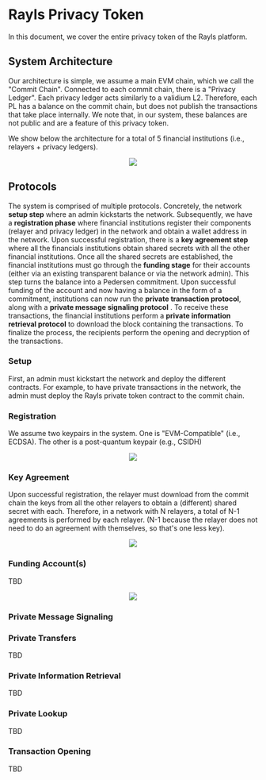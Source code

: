# Rayls Privacy Token
In this document, we cover the entire privacy token of the Rayls platform. 

## System Architecture
Our architecture is simple, we assume a main EVM chain, which we call the "Commit Chain". Connected to each commit chain, there is a "Privacy Ledger". Each privacy ledger acts similarly to a validium L2. Therefore, each PL has a balance on the commit chain, but does not publish the transactions that take place internally. We note that, in our system, these balances are not public and are a feature of this privacy token.

We show below the architecture for a total of 5 financial institutions (i.e., relayers + privacy ledgers).

<p align="center">
  <img src="https://github.com/yaksetig/zktoken/blob/main/figures/rayls_architecture.png" />
</p>


## Protocols
The system is comprised of multiple protocols. Concretely, the network **setup step** where an admin kickstarts the network. Subsequently, we have a **registration phase** where financial institutions register their components (relayer and privacy ledger) in the network and obtain a wallet address in the network. Upon successful registration, there is a **key agreement step** where all the financials institutions obtain shared secrets with all the other financial institutions. Once all the shared secrets are established, the financial institutions must go through the **funding stage** for their accounts (either via an existing transparent balance or via the network admin). This step turns the balance into a Pedersen commitment. Upon successful funding of the account and now having a balance in the form of a commitment, institutions can now run the **private transaction protocol**, along with a **private message signaling protocol** . To receive these transactions, the financial institutions perform a **private information retrieval protocol** to download the block containing the transactions. To finalize the process, the recipients perform the opening and decryption of the transactions. 

### Setup
First, an admin must kickstart the network and deploy the different contracts. For example, to have private transactions in the network, the admin must deploy the Rayls private token contract to the commit chain. 

### Registration
We assume two keypairs in the system. One is "EVM-Compatible" (i.e., ECDSA). The other is a post-quantum keypair (e.g., CSIDH)

<p align="center">
  <img src="https://github.com/yaksetig/zktoken/blob/main/figures/key_registration.png" />
</p>

### Key Agreement
Upon successful registration, the relayer must download from the commit chain the keys from all the other relayers to obtain a (different) shared secret with each. Therefore, in a network with N relayers, a total of N-1 agreements is performed by each relayer. (N-1 because the relayer does not need to do an agreement with themselves, so that's one less key).

<p align="center">
  <img src="https://github.com/yaksetig/zktoken/blob/main/figures/key_agreement.png" />
</p>

### Funding Account(s)
TBD

<p align="center">
  <img src="https://github.com/yaksetig/zktoken/blob/main/figures/initial_balances.png" />
</p>

### Private Message Signaling

### Private Transfers
TBD

### Private Information Retrieval
TBD

### Private Lookup
TBD

### Transaction Opening
TBD


